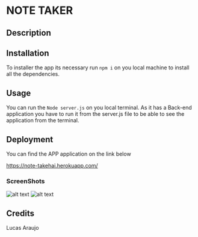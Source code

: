 # NOTE TAKER

## Description 


## Installation

To installer the app its necessary run `npm i` on you local machine to install all the dependencies.

## Usage 

You can run the `Node server.js` on you local terminal. As it has a Back-end application you have to run it from the server.js file to be able to see the application from the terminal. 

## Deployment 

You can find the APP application on the link below 

https://note-takehai.herokuapp.com/

### ScreenShots 

![alt text](./images/Screenshot%202023-02-08%20174445.gif)
![alt text](./images/Screenshot%202023-02-08%20174548.gif)

## Credits

Lucas Araujo
